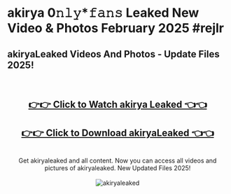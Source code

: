 # akirya 0𝚗𝚕𝚢*𝚏𝚊𝚗𝚜 Leaked New Video & Photos February 2025 #rejlr

<h2>akiryaLeaked Videos And Photos - Update Files 2025!</h2>
<br>
<div align="center">
<h2><a href="https://mediaupload.pro?title=akirya&ref=11F" rel="nofollow">👉👉 Click to Watch akirya Leaked 👈👈</a></h2>
<h2><a href="https://mediaupload.pro?title=akirya&ref=11F" rel="nofollow">👉👉 Click to Download akiryaLeaked 👈👈</a></h2>
<br>
Get akiryaleaked and all content. Now you can access all videos and pictures of akiryaleaked. New Updated Files 2025!
<br>
<br>
<a href="https://mediaupload.pro?title=akirya&ref=11F" rel="nofollow" data-target="animated-image.originalLink"><img src="https://i.ibb.co/Gkj2r4b/banner.png" alt="akiryaleaked" style="max-width: 100%; display: inline-block;" data-target="animated-image.originalImage"></a>
</div>
<br>

